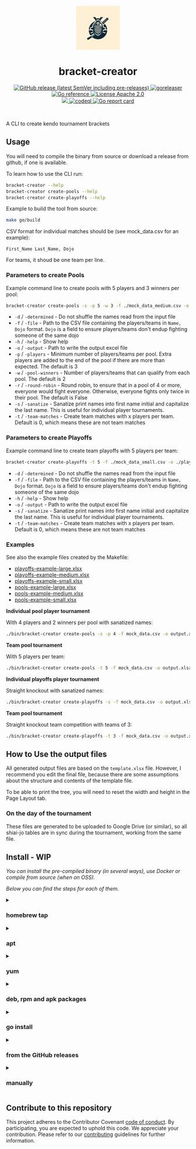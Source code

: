 <!-- BEGIN __DO_NOT_INCLUDE__ -->
<p align="center"><img src="https://github.com/gitrgoliveira/bracket-creator/blob/main/logo/bracket-creator.v2.jpeg?raw=true" alt="Logo" height="120" /></p>
<!-- END __DO_NOT_INCLUDE__ -->
<h1 align="center"> bracket-creator</h1>

<p align="center">
  <a href="https://github.com/gitrgoliveira/bracket-creator/releases" rel="nofollow">
    <img alt="GitHub release (latest SemVer including pre-releases)" src="https://img.shields.io/github/v/release/gitrgoliveira/bracket-creator?include_prereleases">
  </a>

  <a href="https://github.com/gitrgoliveira/bracket-creator/actions/workflows/release.yaml" rel="nofollow">
    <img src="https://github.com/gitrgoliveira/bracket-creator/actions/workflows/release.yaml/badge.svg" alt="goreleaser" style="max-width:100%;">
  </a>

  <a href="https://pkg.go.dev/github.com/gitrgoliveira/bracket-creator" rel="nofollow">
    <img src="https://pkg.go.dev/badge/github.com/gitrgoliveira/bracket-creator.svg" alt="Go reference" style="max-width:100%;">
  </a>

  <a href="https://github.com/gojp/goreportcard/blob/master/LICENSE" rel="nofollow">
    <img src="https://img.shields.io/badge/license-Apache 2.0-blue.svg" alt="License Apache 2.0" style="max-width:100%;">
  </a>

  <br/>

  <a href="https://codecov.io/gh/gitrgoliveira/bracket-creator" >
    <img src="https://codecov.io/gh/gitrgoliveira/bracket-creator/branch/main/graph/badge.svg?token=CLP6KW4QLK"/>
  </a>

  <a href="https://github.com/gitrgoliveira/bracket-creator/actions/workflows/codeql.yaml" rel="nofollow">
    <img src="https://github.com/gitrgoliveira/bracket-creator/actions/workflows/codeql.yaml/badge.svg" alt="codeql" style="max-width:100%;">
  </a>

  <a href="https://goreportcard.com/report/github.com/gitrgoliveira/bracket-creator" rel="nofollow">
    <img src="https://goreportcard.com/badge/github.com/gitrgoliveira/bracket-creator" alt="Go report card" style="max-width:100%;">
  </a>
</p>
<br/>

A CLI to create kendo tournament brackets

<!-- BEGIN __DO_NOT_INCLUDE__ -->

## Usage

You will need to compile the binary from source or download a release from github, if one is available.

To learn how to use the CLI run:
```bash
bracket-creator --help
bracket-creator create-pools --help
bracket-creator create-playoffs --help
```

Example to build the tool from source:
```bash
make go/build
```

CSV format for individual matches should be (see mock_data.csv for an example):
```csv
First_Name Last_Name, Dojo
```

For teams, it shoud be one team per line.

### Parameters to create Pools
Example command line to create pools with 5 players and 3 winners per pool:
```bash
bracket-creator create-pools -s -p 5 -w 3 -f ./mock_data_medium.csv -o ./pools-example.xlsx
```

* `-d` / `-determined` - Do not shuffle the names read from the input file
* `-f` / `-file` - Path to the CSV file containing the players/teams in `Name, Dojo` format. `Dojo` is a field to ensure players/teams don't endup fighting someone of the same dojo
* `-h` / `-help` - Show help
* `-o` / `-output` - Path to write the output excel file
* `-p` / `-players` - Minimum number of players/teams per pool. Extra players are added to the end of the pool if there are more than expected. The default is 3
* `-w` / `-pool-winners` - Number of players/teams that can qualify from each pool. The default is 2
* `-r` / `-round-robin` - Round robin, to ensure that in a pool of 4 or more, everyone would fight everyone. Otherwise, everyone fights only twice in their pool. The default is False
* `-s` / `-sanatize` - Sanatize print names into first name initial and capitalize the last name. This is useful for individual player tournaments.
* `-t` / `-team-matches` - Create team matches with x players per team. Default is 0, which means these are not team matches

### Parameters to create Playoffs
Example command line to create team playoffs with 5 players per team:
```bash
bracket-creator create-playoffs -t 5 -f ./mock_data_small.csv -o ./playoffs-example.xlsx
```

* `-d` / `-determined` - Do not shuffle the names read from the input file
* `-f` / `-file` - Path to the CSV file containing the players/teams in `Name, Dojo` format. `Dojo` is a field to ensure players/teams don't endup fighting someone of the same dojo
* `-h` / `-help` - Show help
* `-o` / `-output` - Path to write the output excel file
* `-s` / `-sanatize` - Sanatize print names into first name initial and capitalize the last name. This is useful for individual player tournaments.
* `-t` / `-team-matches` - Create team matches with x players per team. Default is 0, which means these are not team matches

### Examples
See also the example files created by the Makefile:
- [playoffs-example-large.xlsx](playoffs-example-large.xlsx)
- [playoffs-example-medium.xlsx](playoffs-example-medium.xlsx)
- [playoffs-example-small.xlsx](playoffs-example-small.xlsx)
- [pools-example-large.xlsx](pools-example-large.xlsx)
- [pools-example-medium.xlsx](pools-example-medium.xlsx)
- [pools-example-small.xlsx](pools-example-small.xlsx)

**Individual pool player tournament**

With 4 players and 2 winners per pool with sanatized names:
```bash
./bin/bracket-creator create-pools -s -p 4 -f mock_data.csv -o output.xlsx
```

**Team pool tournament**

With 5 players per team:
```bash
./bin/bracket-creator create-pools -t 5 -f mock_data.csv -o output.xlsx 
```
**Individual playoffs player tournament**

Straight knockout with sanatized names:
```bash
./bin/bracket-creator create-playoffs -s -f mock_data.csv -o output.xlsx
```

**Team pool tournament**

Straight knockout team competition with teams of 3:
```bash
./bin/bracket-creator create-playoffs -t 3 -f mock_data.csv -o output.xlsx
```

## How to Use the output files
All generated output files are based on the `template.xlsx` file.
However, I recommend you edit the final file, because there are some assumptions about the structure and contents of the template file.

To be able to print the tree, you will need to reset the width and height in the Page Layout tab.

### On the day of the tournament
These files are generated to be uploaded to Google Drive (or similar), so all shiai-jo tables are in sync during the tournament, working from the same file.


## Install - WIP

*You can install the pre-compiled binary (in several ways), use Docker or compile from source (when on OSS).*

*Below you can find the steps for each of them.*
<details>
  <summary><h3>homebrew tap</h3></summary>

```bash
brew install gitrgoliveira/tap/bracket-creator
```

</details>

<details>
  <summary><h3>apt</h3></summary>

```bash
echo 'deb [trusted=yes] https://apt.fury.io/gitrgoliveira/ /' | sudo tee /etc/apt/sources.list.d/gitrgoliveira.list
sudo apt update
sudo apt install bracket-creator
```

</details>

<details>
  <summary><h3>yum</h3></summary>

```bash
echo '[gitrgoliveira]
name=Gemfury gitrgoliveira repository
baseurl=https://yum.fury.io/gitrgoliveira/
enabled=1
gpgcheck=0' | sudo tee /etc/yum.repos.d/gitrgoliveira.repo
sudo yum install goreleaser
```

</details>

<details>
  <summary><h3>deb, rpm and apk packages</h3></summary>
Download the .deb, .rpm or .apk packages from the [release page](https://github.com/gitrgoliveira/bracket-creator/releases) and install them with the appropriate tools.
</details>

<details>
  <summary><h3>go install</h3></summary>

```bash
go install github.com/gitrgoliveira/bracket-creator@latest
```

</details>

<details>
  <summary><h3>from the GitHub releases</h3></summary>

Download the pre-compiled binaries from the [release page](https://github.com/gitrgoliveira/bracket-creator/releases) page and copy them to the desired location.

```bash
$ VERSION=v1.0.0
$ OS=Linux
$ ARCH=x86_64
$ TAR_FILE=bracket-creator_${OS}_${ARCH}.tar.gz
$ wget https://github.com/gitrgoliveira/bracket-creator/releases/download/${VERSION}/${TAR_FILE}
$ sudo tar xvf ${TAR_FILE} bracket-creator -C /usr/local/bin
$ rm -f ${TAR_FILE}
```

</details>

<details>
  <summary><h3>manually</h3></summary>

```bash
$ git clone github.com/gitrgoliveira/bracket-creator
$ cd bracket-creator
$ go generate ./...
$ go install
```

</details>

## Contribute to this repository

This project adheres to the Contributor Covenant [code of conduct](https://github.com/gitrgoliveira/bracket-creator/blob/main/.github/CODE_OF_CONDUCT.md). By participating, you are expected to uphold this code. We appreciate your contribution. Please refer to our [contributing](https://github.com/gitrgoliveira/bracket-creator/blob/main/.github/CONTRIBUTING.md) guidelines for further information.
